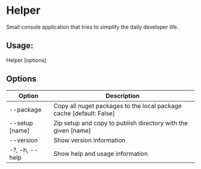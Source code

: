 # Helper

Small console application that tries to simplify the daily developer life.

## Usage:

Helper [options]

## Options

| Option         | Description                                                         |
|----------------|---------------------------------------------------------------------|
| --package      | Copy all nuget packages to the local package cache [default: False] |
| --setup [name] | Zip setup and copy to publish directory with the given [name]       |
| --version      | Show version information                                            |
| -?, -h, --help | Show help and usage information                                     |